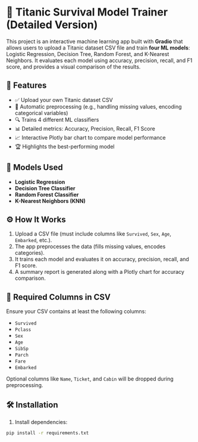# 🧠 Titanic Survival Model Trainer (Detailed Version)

This project is an interactive machine learning app built with **Gradio** that allows users to upload a Titanic dataset CSV file and train **four ML models**: Logistic Regression, Decision Tree, Random Forest, and K-Nearest Neighbors. It evaluates each model using accuracy, precision, recall, and F1 score, and provides a visual comparison of the results.

## 🚀 Features

- ✅ Upload your own Titanic dataset CSV
- 🧼 Automatic preprocessing (e.g., handling missing values, encoding categorical variables)
- 🔍 Trains 4 different ML classifiers
- 📊 Detailed metrics: Accuracy, Precision, Recall, F1 Score
- 📈 Interactive Plotly bar chart to compare model performance
- 🏆 Highlights the best-performing model

## 🧪 Models Used

- **Logistic Regression**
- **Decision Tree Classifier**
- **Random Forest Classifier**
- **K-Nearest Neighbors (KNN)**

## ⚙️ How It Works

1. Upload a CSV file (must include columns like `Survived`, `Sex`, `Age`, `Embarked`, etc.).
2. The app preprocesses the data (fills missing values, encodes categories).
3. It trains each model and evaluates it on accuracy, precision, recall, and F1 score.
4. A summary report is generated along with a Plotly chart for accuracy comparison.

## 📁 Required Columns in CSV

Ensure your CSV contains at least the following columns:

- `Survived`
- `Pclass`
- `Sex`
- `Age`
- `SibSp`
- `Parch`
- `Fare`
- `Embarked`

Optional columns like `Name`, `Ticket`, and `Cabin` will be dropped during preprocessing.

## 🛠️ Installation

1. Install dependencies:

```bash
pip install -r requirements.txt

